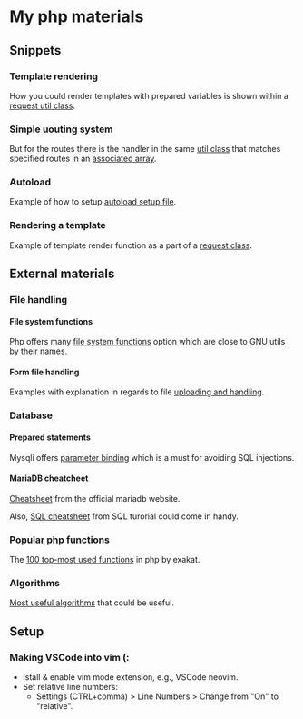# My php materials

## Snippets

### Template rendering 

How you could render templates with prepared variables is shown within a [request
util class](./src/Utils/Request.php).

### Simple uouting system

But for the routes there is the handler in the same
[util class](./src/Utils/Request.php) that matches specified routes in an
[associated array](./src/web.php).


### Autoload

Example of how to setup [autoload setup file](./autoload/autoload.php). 

### Rendering a template

Example of template render function as a part of a [request
class](./request/Request.php).

## External materials

### File handling

#### File system functions

Php offers many [file system
functions](https://www.php.net/manual/en/ref.filesystem.php) option which are
close to GNU utils by their names.

#### Form file handling

Examples with explanation in regards to file [uploading and
handling](https://www.w3schools.com/php/php_file_upload.asp).

### Database

#### Prepared statements

Mysqli offers [parameter
binding](https://www.php.net/manual/en/mysqli.quickstart.prepared-statements.php)
which is a must for avoiding SQL injections.

#### MariaDB cheatcheet

[Cheatsheet](https://mariadb.com/wp-content/uploads/2021/08/mariadb-standard-developer_cheat-sheet_1113.pdf)
from the official mariadb website.

Also, [SQL cheatsheet](https://www.sqltutorial.org/sql-cheat-sheet/) from SQL
turorial could come in handy.

### Popular php functions

The [100 top-most used
functions](https://www.exakat.io/en/the-100-php-functions-in-2022/) in php by
exakat.

### Algorithms

[Most useful
algorithms](https://medium.com/techie-delight/top-25-algorithms-every-programmer-should-know-373246b4881b)
that could be useful.

## Setup

### Making VSCode into vim (:

- Istall & enable vim mode extension, e.g., VSCode neovim.
- Set relative line numbers:
    - Settings (CTRL+comma) > Line Numbers > Change from "On" to
      "relative".
